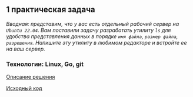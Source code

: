 ## 1 практическая задача

_Вводная: представим, что у вас есть отдельный рабочий сервер на `Ubuntu 22.04`. Вам поставили задачу разработать утилиту `ls` для удобства представления
данных в порядке `имя файла`, `размер файла`, `разрешения`. Напишите эту утилиту в любимом редакторе и встройте ее на ваш сервер._

### Технологии: Linux, Go, git

[Описание решения](https://github.com/exzvor/freedevopsworkspace/devops_grades/elementary_grade/take_1/description.md)

[Исходный код](https://github.com/exzvor/freedevopsworkspace/devops_grades/elementary_grade/take_1/main.go)